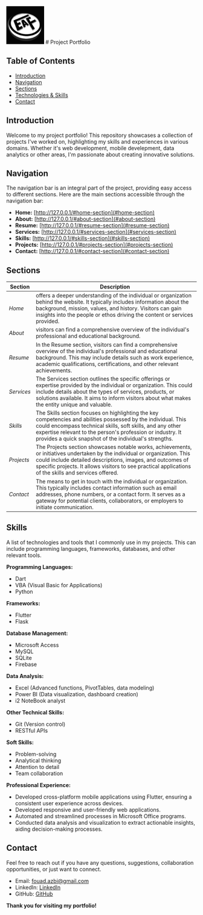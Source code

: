 <centre>
<img src="https://github.com/FouadEAF/elazbi/blob/main/static/images/EAFLogo.jpg" alt="EAFLogo"  height="100px">
</centre>
# Project Portfolio

## Table of Contents

- [Introduction](#introduction)
- [Navigation](#navigation)
- [Sections](#sections)
- [Technologies & Skills](#Skills)
- [Contact](#Contact)

## Introduction

Welcome to my project portfolio! This repository showcases a collection of projects I've worked on, highlighting my skills and experiences in various domains. Whether it's web development, mobile develepment, data analytics or other areas, I'm passionate about creating innovative solutions.

## Navigation

The navigation bar is an integral part of the project, providing easy access to different sections. Here are the main sections accessible through the navigation bar:

- **Home:** [http://127.0.0.1/#home-section](#home-section)
- **About:** [http://127.0.0.1/#about-section](#about-section)
- **Resume:** [http://127.0.0.1/#resume-section](#resume-section)
- **Services:** [http://127.0.0.1/#services-section](#services-section)
- **Skills:** [http://127.0.0.1/#skills-section](#skills-section)
- **Projects:** [http://127.0.0.1/#projects-section](#projects-section)
- **Contact:** [http://127.0.0.1/#contact-section](#contact-section)

## Sections


| Section | Description |
| ------- | ----------- |
 | *Home* | offers a deeper understanding of the individual or organization behind the website. It typically includes information about the background, mission, values, and history. Visitors can gain insights into the people or ethos driving the content or services provided. |
 | *About* | visitors can find a comprehensive overview of the individual's professional and educational background. |
 | *Resume* | In the Resume section, visitors can find a comprehensive overview of the individual's professional and educational background. This may include details such as work experience, academic qualifications, certifications, and other relevant achievements.  |
 | *Services* | The Services section outlines the specific offerings or expertise provided by the individual or organization. This could include details about the types of services, products, or solutions available. It aims to inform visitors about what makes the entity unique and valuable. |
 | *Skills* | The Skills section focuses on highlighting the key competencies and abilities possessed by the individual. This could encompass technical skills, soft skills, and any other expertise relevant to the person's profession or industry. It provides a quick snapshot of the individual's strengths. |
 | *Projects* | The Projects section showcases notable works, achievements, or initiatives undertaken by the individual or organization. This could include detailed descriptions, images, and outcomes of specific projects. It allows visitors to see practical applications of the skills and services offered. |
 | *Contact* | The means to get in touch with the individual or organization. This typically includes contact information such as email addresses, phone numbers, or a contact form. It serves as a gateway for potential clients, collaborators, or employers to initiate communication. |

## Skills

A list of technologies and tools that I commonly use in my projects. This can include programming languages, frameworks, databases, and other relevant tools.

**Programming Languages:**
- Dart
- VBA (Visual Basic for Applications)
- Python

**Frameworks:**
- Flutter
- Flask

**Database Management:**
- Microsoft Access
- MySQL
- SQLite
- Firebase

**Data Analysis:**
- Excel (Advanced functions, PivotTables, data modeling)
- Power BI (Data visualization, dashboard creation)
- i2 NoteBook analyst

**Other Technical Skills:**
- Git (Version control)
- RESTful APIs

**Soft Skills:**
- Problem-solving
- Analytical thinking
- Attention to detail
- Team collaboration

**Professional Experience:**
- Developed cross-platform mobile applications using Flutter, ensuring a consistent user experience across devices.
- Developed responsive and user-friendly web applications.
- Automated and streamlined processes in Microsoft Office programs.
- Conducted data analysis and visualization to extract actionable insights, aiding decision-making processes.

## Contact

Feel free to reach out if you have any questions, suggestions, collaboration opportunities, or just want to connect.

- Email: fouad.azbi@gmail.com
- LinkedIn: [LinkedIn](https://www.linkedin.com/in/fouad-el-azbi/)
- GitHub: [GitHub](https://github.com/FouadEAF)

<centre>**Thank you for visiting my portfolio!**</centre>
